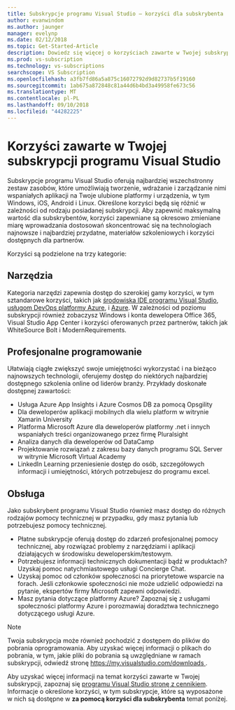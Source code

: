 ```yaml
---
title: Subskrypcje programu Visual Studio — korzyści dla subskrybenta
author: evanwindom
ms.author: jaunger
manager: evelynp
ms.date: 02/12/2018
ms.topic: Get-Started-Article
description: Dowiedz się więcej o korzyściach zawarte w Twojej subskrypcji programu Visual Studio
ms.prod: vs-subscription
ms.technology: vs-subscriptions
searchscope: VS Subscription
ms.openlocfilehash: a3fb7fd86a5a875c16072792d9d82737b5f19160
ms.sourcegitcommit: 1ab675a872848c81a44d6b4bd3a49958fe673c56
ms.translationtype: MT
ms.contentlocale: pl-PL
ms.lasthandoff: 09/10/2018
ms.locfileid: "44282225"
---
```

# <a name="benefits-included-in-your-visual-studio-subscription"></a>Korzyści zawarte w Twojej subskrypcji programu Visual Studio

Subskrypcje programu Visual Studio oferują najbardziej wszechstronny zestaw zasobów, które umożliwiają tworzenie, wdrażanie i zarządzanie nimi wspaniałych aplikacji na Twoje ulubione platformy i urządzenia, w tym Windows, iOS, Android i Linux.  Określone korzyści będą się różnić w zależności od rodzaju posiadanej subskrypcji.  Aby zapewnić maksymalną wartość dla subskrybentów, korzyści zapewniane są okresowo zmieniane miarę wprowadzania dostosowań skoncentrować się na technologiach najnowsze i najbardziej przydatne, materiałów szkoleniowych i korzyści dostępnych dla partnerów.

Korzyści są podzielone na trzy kategorie:

## <a name="tools"></a>Narzędzia
Kategoria narzędzi zapewnia dostęp do szerokiej gamy korzyści, w tym sztandarowe korzyści, takich jak [środowiska IDE programu Visual Studio](vs-ide-benefit.md), [usługom DevOps platformy Azure](vs-azure-devops.md), i [Azure](vs-azure.md).  W zależności od poziomu subskrypcji również zobaczysz Windows i konta dewelopera Office 365, Visual Studio App Center i korzyści oferowanych przez partnerów, takich jak WhiteSource Bolt i ModernRequirements.

## <a name="professional-development"></a>Profesjonalne programowanie
Ułatwiają ciągłe zwiększyć swoje umiejętności wykorzystać i na bieżąco najnowszych technologii, oferujemy dostęp do niektórych najbardziej dostępnego szkolenia online od liderów branży. Przykłady doskonałe dostępnej zawartości:
- Usługa Azure App Insights i Azure Cosmos DB za pomocą Opsgility
- Dla deweloperów aplikacji mobilnych dla wielu platform w witrynie Xamarin University
- Platforma Microsoft Azure dla deweloperów platformy .net i innych wspaniałych treści organizowanego przez firmę Pluralsight
- Analiza danych dla deweloperów od DataCamp
- Projektowanie rozwiązań z zakresu bazy danych programu SQL Server w witrynie Microsoft Virtual Academy
- LinkedIn Learning przeniesienie dostęp do osób, szczegółowych informacji i umiejętności, których potrzebujesz do programu excel.

## <a name="support"></a>Obsługa
Jako subskrybent programu Visual Studio również masz dostęp do różnych rodzajów pomocy technicznej w przypadku, gdy masz pytania lub potrzebujesz pomocy technicznej.
- Płatne subskrypcje oferują dostęp do zdarzeń profesjonalnej pomocy technicznej, aby rozwiązać problemy z narzędziami i aplikacji działających w środowisku deweloperskim/testowym.
- Potrzebujesz informacji technicznych dokumentacji bądź w produktach?  Uzyskaj pomoc natychmiastowego usługi Concierge Chat.
- Uzyskaj pomoc od członków społeczności na priorytetowe wsparcie na forach.  Jeśli członkowie społeczności nie może udzielić odpowiedzi na pytanie, ekspertów firmy Microsoft zapewni odpowiedzi.
- Masz pytania dotyczące platformy Azure?  Zapoznaj się z usługami społeczności platformy Azure i porozmawiaj doradztwa technicznego dotyczącego usługi Azure.

> [!NOTE]
> Twoja subskrypcja może również pochodzić z dostępem do plików do pobrania oprogramowania.  Aby uzyskać więcej informacji o plikach do pobrania, w tym, jakie pliki do pobrania są uwzględniane w ramach subskrypcji, odwiedź stronę [ https://my.visualstudio.com/downloads ](https://my.visualstudio.com/downloads?wt.mc_id=o~msft~docs).

Aby uzyskać więcej informacji na temat korzyści zawarte w Twojej subskrypcji, zapoznaj się [programu Visual Studio stronę z cennikiem](https://visualstudio.microsoft.com/vs/pricing/).  Informacje o określone korzyści, w tym subskrypcje, które są wyposażone w nich są dostępne w **za pomocą korzyści dla subskrybenta** temat poniżej.

